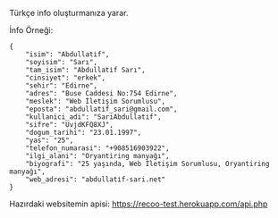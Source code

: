 Türkçe info oluşturmanıza yarar.

İnfo Örneği: 

```
{
    "isim": "Abdullati̇f",
    "soyisim": "Sarı",
    "tam_isim": "Abdullati̇f Sarı",
    "cinsiyet": "erkek",
    "sehir": "Edirne",
    "adres": "Buse Caddesi No:754 Edirne",
    "meslek": "Web İletişim Sorumlusu",
    "eposta": "abdullati̇f_sari@gmail.com",
    "kullanici_adi": "SariAbdullati̇f",
    "sifre": "UvjdKFQ8XJ",
    "dogum_tarihi": "23.01.1997",
    "yas": "25",
    "telefon_numarasi": "+908516903922",
    "ilgi_alani": "Oryantiring manyağı",
    "biyografi": "25 yaşında, Web İletişim Sorumlusu, Oryantiring manyağı",
    "web_adresi": "abdullati̇f-sari.net"
}
```

Hazırdaki websitemin apisi: https://recoo-test.herokuapp.com/api.php
